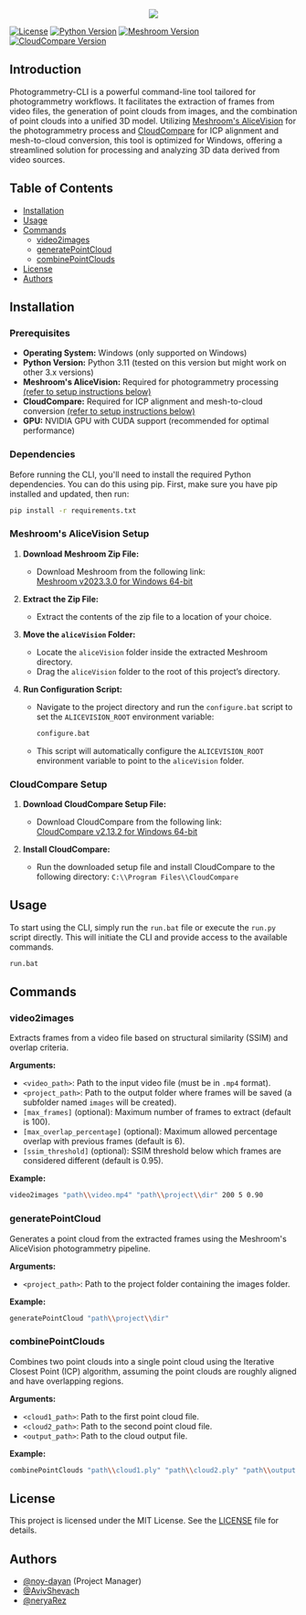 <p align='center'>
  <img src= 'https://github.com/user-attachments/assets/daefddc1-c954-4be4-826a-cd1d75dfe90d'/>
</p>

[![License](https://img.shields.io/badge/license-MIT-purple.svg)](LICENSE.md)
[![Python Version](https://img.shields.io/badge/python-3.11-purple.svg)](https://www.python.org/downloads/)
[![Meshroom Version](https://img.shields.io/badge/meshroom-2023.3.0-purple.svg)](https://github.com/alicevision/Meshroom/releases/tag/v2023.3.0)
[![CloudCompare Version](https://img.shields.io/badge/cloudcompare-2.13.2-purple.svg)](https://cloudcompare-org.danielgm.net/release/)
## Introduction


Photogrammetry-CLI is a powerful command-line tool tailored for photogrammetry workflows. It facilitates the extraction of frames from video files, the generation of point clouds from images, and the combination of point clouds into a unified 3D model. 
Utilizing [Meshroom's AliceVision](https://github.com/alicevision/Meshroom) for the photogrammetry process and [CloudCompare](https://www.danielgm.net/cc/) for ICP alignment and mesh-to-cloud conversion, this tool is optimized for Windows, offering a streamlined solution for processing and analyzing 3D data derived from video sources.

## Table of Contents
- [Installation](#installation)
- [Usage](#usage)
- [Commands](#commands)
  - [video2images](#video2images)
  - [generatePointCloud](#generatepointcloud)
  - [combinePointClouds](#combinepointclouds)
- [License](#license)
- [Authors](#authors)

## Installation

### Prerequisites
- **Operating System:** Windows (only supported on Windows)
- **Python Version:** Python 3.11 (tested on this version but might work on other 3.x versions)
- **Meshroom's AliceVision:** Required for photogrammetry processing [(refer to setup instructions below)](#meshrooms-alicevision-setup)
- **CloudCompare:** Required for ICP alignment and mesh-to-cloud conversion [(refer to setup instructions below)](#cloudcompare-setup)
- **GPU:** NVIDIA GPU with CUDA support (recommended for optimal performance)

### Dependencies
Before running the CLI, you'll need to install the required Python dependencies. You can do this using pip. First, make sure you have pip installed and updated, then run:
```bash
pip install -r requirements.txt
```

### Meshroom's AliceVision Setup

1. **Download Meshroom Zip File:**
   - Download Meshroom from the following link:  
     [Meshroom v2023.3.0 for Windows 64-bit](https://github.com/alicevision/Meshroom/releases/download/v2023.3.0/Meshroom-2023.3.0-win64.zip)

2. **Extract the Zip File:**
   - Extract the contents of the zip file to a location of your choice.

3. **Move the `aliceVision` Folder:**
   - Locate the `aliceVision` folder inside the extracted Meshroom directory.
   - Drag the `aliceVision` folder to the root of this project’s directory.

4. **Run Configuration Script:**
   - Navigate to the project directory and run the `configure.bat` script to set the `ALICEVISION_ROOT` environment variable:
     
     ```bash
     configure.bat
     ```
   - This script will automatically configure the `ALICEVISION_ROOT` environment variable to point to the `aliceVision` folder.

### CloudCompare Setup

1. **Download CloudCompare Setup File:**
   - Download CloudCompare from the following link:  
     [CloudCompare v2.13.2 for Windows 64-bit](https://cloudcompare-org.danielgm.net/release/CloudCompare_v2.13.2_setup_x64.exe)

2. **Install CloudCompare:**
   - Run the downloaded setup file and install CloudCompare to the following directory: `C:\\Program Files\\CloudCompare`

## Usage
To start using the CLI, simply run the `run.bat` file or execute the `run.py` script directly. This will initiate the CLI and provide access to the available commands.
 ```bash
 run.bat
 ```

## Commands

### video2images

Extracts frames from a video file based on structural similarity (SSIM) and overlap criteria.

**Arguments:**
- `<video_path>`: Path to the input video file (must be in `.mp4` format).
- `<project_path>`: Path to the output folder where frames will be saved (a subfolder named `images` will be created).
- `[max_frames]` (optional): Maximum number of frames to extract (default is 100).
- `[max_overlap_percentage]` (optional): Maximum allowed percentage overlap with previous frames (default is 6).
- `[ssim_threshold]` (optional): SSIM threshold below which frames are considered different (default is 0.95).

**Example:**
```bash
video2images "path\\video.mp4" "path\\project\\dir" 200 5 0.90
 ```

### generatePointCloud

Generates a point cloud from the extracted frames using the Meshroom's AliceVision photogrammetry pipeline.

**Arguments:**
- `<project_path>`: Path to the project folder containing the images folder.

**Example:**
```bash
generatePointCloud "path\\project\\dir"
 ```

 ### combinePointClouds

Combines two point clouds into a single point cloud using the Iterative Closest Point (ICP) algorithm, assuming the point clouds are roughly aligned and have overlapping regions.

**Arguments:**
- `<cloud1_path>`: Path to the first point cloud file.
- `<cloud2_path>`: Path to the second point cloud file.
- `<output_path>`: Path to the cloud output file.

**Example:**
```bash
combinePointClouds "path\\cloud1.ply" "path\\cloud2.ply" "path\\output.ply"
 ```

## License
This project is licensed under the MIT License. See the [LICENSE](LICENSE.md) file for details.

## Authors
- [@noy-dayan](https://github.com/noy-dayan) (Project Manager)
- [@AvivShevach](https://github.com/AvivShevach)
- [@neryaRez](https://github.com/neryaRez)
